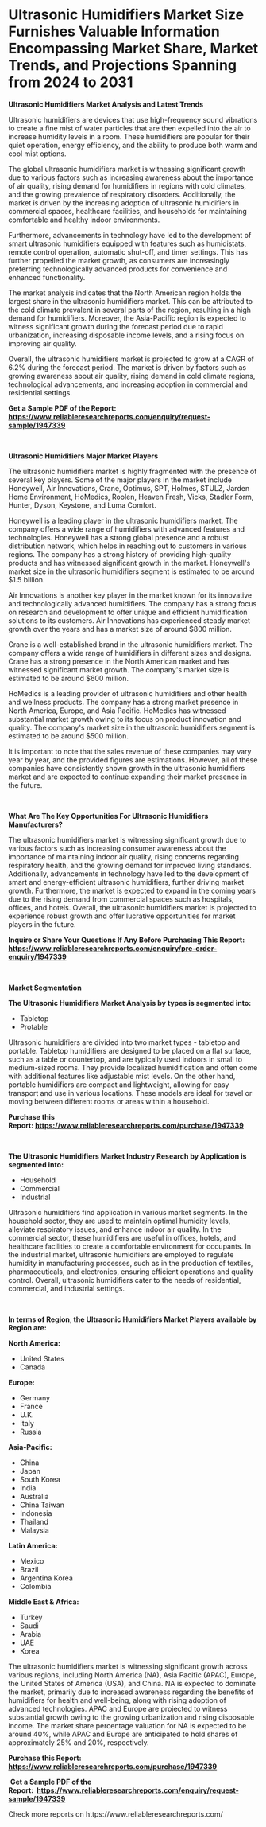 <p><h1>Ultrasonic Humidifiers Market Size Furnishes Valuable Information Encompassing Market Share, Market Trends, and Projections Spanning from 2024 to 2031</h1></p><p><strong>Ultrasonic Humidifiers Market Analysis and Latest Trends</strong></p>
<p><p>Ultrasonic humidifiers are devices that use high-frequency sound vibrations to create a fine mist of water particles that are then expelled into the air to increase humidity levels in a room. These humidifiers are popular for their quiet operation, energy efficiency, and the ability to produce both warm and cool mist options.</p><p>The global ultrasonic humidifiers market is witnessing significant growth due to various factors such as increasing awareness about the importance of air quality, rising demand for humidifiers in regions with cold climates, and the growing prevalence of respiratory disorders. Additionally, the market is driven by the increasing adoption of ultrasonic humidifiers in commercial spaces, healthcare facilities, and households for maintaining comfortable and healthy indoor environments.</p><p>Furthermore, advancements in technology have led to the development of smart ultrasonic humidifiers equipped with features such as humidistats, remote control operation, automatic shut-off, and timer settings. This has further propelled the market growth, as consumers are increasingly preferring technologically advanced products for convenience and enhanced functionality.</p><p>The market analysis indicates that the North American region holds the largest share in the ultrasonic humidifiers market. This can be attributed to the cold climate prevalent in several parts of the region, resulting in a high demand for humidifiers. Moreover, the Asia-Pacific region is expected to witness significant growth during the forecast period due to rapid urbanization, increasing disposable income levels, and a rising focus on improving air quality.</p><p>Overall, the ultrasonic humidifiers market is projected to grow at a CAGR of 6.2% during the forecast period. The market is driven by factors such as growing awareness about air quality, rising demand in cold climate regions, technological advancements, and increasing adoption in commercial and residential settings.</p></p>
<p><strong>Get a Sample PDF of the Report:&nbsp; <a href="https://www.reliableresearchreports.com/enquiry/request-sample/1947339">https://www.reliableresearchreports.com/enquiry/request-sample/1947339</a></strong></p>
<p>&nbsp;</p>
<p><strong>Ultrasonic Humidifiers Major Market Players</strong></p>
<p><p>The ultrasonic humidifiers market is highly fragmented with the presence of several key players. Some of the major players in the market include Honeywell, Air Innovations, Crane, Optimus, SPT, Holmes, STULZ, Jarden Home Environment, HoMedics, Roolen, Heaven Fresh, Vicks, Stadler Form, Hunter, Dyson, Keystone, and Luma Comfort.</p><p>Honeywell is a leading player in the ultrasonic humidifiers market. The company offers a wide range of humidifiers with advanced features and technologies. Honeywell has a strong global presence and a robust distribution network, which helps in reaching out to customers in various regions. The company has a strong history of providing high-quality products and has witnessed significant growth in the market. Honeywell's market size in the ultrasonic humidifiers segment is estimated to be around $1.5 billion.</p><p>Air Innovations is another key player in the market known for its innovative and technologically advanced humidifiers. The company has a strong focus on research and development to offer unique and efficient humidification solutions to its customers. Air Innovations has experienced steady market growth over the years and has a market size of around $800 million.</p><p>Crane is a well-established brand in the ultrasonic humidifiers market. The company offers a wide range of humidifiers in different sizes and designs. Crane has a strong presence in the North American market and has witnessed significant market growth. The company's market size is estimated to be around $600 million.</p><p>HoMedics is a leading provider of ultrasonic humidifiers and other health and wellness products. The company has a strong market presence in North America, Europe, and Asia Pacific. HoMedics has witnessed substantial market growth owing to its focus on product innovation and quality. The company's market size in the ultrasonic humidifiers segment is estimated to be around $500 million.</p><p>It is important to note that the sales revenue of these companies may vary year by year, and the provided figures are estimations. However, all of these companies have consistently shown growth in the ultrasonic humidifiers market and are expected to continue expanding their market presence in the future.</p></p>
<p>&nbsp;</p>
<p><strong>What Are The Key Opportunities For Ultrasonic Humidifiers Manufacturers?</strong></p>
<p><p>The ultrasonic humidifiers market is witnessing significant growth due to various factors such as increasing consumer awareness about the importance of maintaining indoor air quality, rising concerns regarding respiratory health, and the growing demand for improved living standards. Additionally, advancements in technology have led to the development of smart and energy-efficient ultrasonic humidifiers, further driving market growth. Furthermore, the market is expected to expand in the coming years due to the rising demand from commercial spaces such as hospitals, offices, and hotels. Overall, the ultrasonic humidifiers market is projected to experience robust growth and offer lucrative opportunities for market players in the future.</p></p>
<p><strong>Inquire or Share Your Questions If Any Before Purchasing This Report: <a href="https://www.reliableresearchreports.com/enquiry/pre-order-enquiry/1947339">https://www.reliableresearchreports.com/enquiry/pre-order-enquiry/1947339</a></strong></p>
<p>&nbsp;</p>
<p><strong>Market Segmentation</strong></p>
<p><strong>The Ultrasonic Humidifiers Market Analysis by types is segmented into:</strong></p>
<p><ul><li>Tabletop</li><li>Protable</li></ul></p>
<p><p>Ultrasonic humidifiers are divided into two market types - tabletop and portable. Tabletop humidifiers are designed to be placed on a flat surface, such as a table or countertop, and are typically used indoors in small to medium-sized rooms. They provide localized humidification and often come with additional features like adjustable mist levels. On the other hand, portable humidifiers are compact and lightweight, allowing for easy transport and use in various locations. These models are ideal for travel or moving between different rooms or areas within a household.</p></p>
<p><strong>Purchase this Report:&nbsp;<a href="https://www.reliableresearchreports.com/purchase/1947339">https://www.reliableresearchreports.com/purchase/1947339</a></strong></p>
<p>&nbsp;</p>
<p><strong>The Ultrasonic Humidifiers Market Industry Research by Application is segmented into:</strong></p>
<p><ul><li>Household</li><li>Commercial</li><li>Industrial</li></ul></p>
<p><p>Ultrasonic humidifiers find application in various market segments. In the household sector, they are used to maintain optimal humidity levels, alleviate respiratory issues, and enhance indoor air quality. In the commercial sector, these humidifiers are useful in offices, hotels, and healthcare facilities to create a comfortable environment for occupants. In the industrial market, ultrasonic humidifiers are employed to regulate humidity in manufacturing processes, such as in the production of textiles, pharmaceuticals, and electronics, ensuring efficient operations and quality control. Overall, ultrasonic humidifiers cater to the needs of residential, commercial, and industrial settings.</p></p>
<p>&nbsp;</p>
<p><strong>In terms of Region, the Ultrasonic Humidifiers Market Players available by Region are:</strong></p>
<p>
    <p> <strong> North America: </strong>
        <ul>
            <li>United States</li>
            <li>Canada</li>
        </ul>
        </p> 
    <p> <strong> Europe: </strong>
        <ul>
            <li>Germany</li>
            <li>France</li>
            <li>U.K.</li>
            <li>Italy</li>
            <li>Russia</li>
        </ul>
        </p> 
    <p> <strong> Asia-Pacific: </strong>
        <ul>
            <li>China</li>
            <li>Japan</li>
            <li>South Korea</li>
            <li>India</li>
            <li>Australia</li>
            <li>China Taiwan</li>
            <li>Indonesia</li>
            <li>Thailand</li>
            <li>Malaysia</li>
        </ul>
        </p> 
    <p> <strong> Latin America: </strong>
        <ul>
            <li>Mexico</li>
            <li>Brazil</li>
            <li>Argentina Korea</li>
            <li>Colombia</li>
        </ul>
        </p> 
    <p> <strong> Middle East & Africa: </strong>
        <ul>
            <li>Turkey</li>
            <li>Saudi</li>
            <li>Arabia</li>
            <li>UAE</li>
            <li>Korea</li>
        </ul>
    </p>
    </p>
<p><p>The ultrasonic humidifiers market is witnessing significant growth across various regions, including North America (NA), Asia Pacific (APAC), Europe, the United States of America (USA), and China. NA is expected to dominate the market, primarily due to increased awareness regarding the benefits of humidifiers for health and well-being, along with rising adoption of advanced technologies. APAC and Europe are projected to witness substantial growth owing to the growing urbanization and rising disposable income. The market share percentage valuation for NA is expected to be around 40%, while APAC and Europe are anticipated to hold shares of approximately 25% and 20%, respectively.</p></p>
<p><strong>Purchase this Report: <a href="https://www.reliableresearchreports.com/purchase/1947339">https://www.reliableresearchreports.com/purchase/1947339</a></strong></p>
<p>&nbsp;<strong>Get a Sample PDF of the Report:&nbsp;&nbsp;<a href="https://www.reliableresearchreports.com/enquiry/request-sample/1947339">https://www.reliableresearchreports.com/enquiry/request-sample/1947339</a></strong></p>
<p><strong></strong></p>
<p>Check more reports on https://www.reliableresearchreports.com/</p>